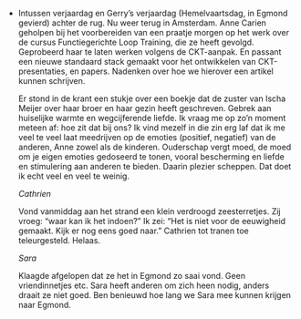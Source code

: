 - Intussen verjaardag en Gerry’s verjaardag (Hemelvaartsdag, in Egmond gevierd) achter de rug. Nu weer terug in Amsterdam. Anne Carien geholpen bij het voorbereiden van een praatje morgen op het werk over de cursus Functiegerichte Loop Training, die ze heeft gevolgd. Geprobeerd haar te laten werken volgens de CKT-aanpak. En passant een nieuwe standaard stack gemaakt voor het ontwikkelen van CKT-presentaties, en papers. Nadenken over hoe we hierover een artikel kunnen schrijven. 
  
  Er stond in de krant een stukje over een boekje dat de zuster van Ischa Meijer over haar broer en haar gezin heeft geschreven. Gebrek aan huiselijke warmte en wegcijferende liefde. Ik vraag me op zo’n moment meteen af: hoe zit dat bij ons? Ik vind mezelf in die zin erg laf dat ik me veel te veel laat meedrijven op de emoties (positief, negatief) van de anderen, Anne zowel als de kinderen. Ouderschap vergt moed, de moed om je eigen emoties gedoseerd te tonen, vooral bescherming en liefde en stimulering aan anderen te bieden. Daarin plezier scheppen. Dat doet ik echt veel en veel te weinig.
  
  *Cathrien*
  
  Vond vanmiddag aan het strand een klein verdroogd zeesterretjes. Zij vroeg: “waar kan ik het indoen?” Ik zei: “Het is niet voor de eeuwigheid gemaakt. Kijk er nog eens goed naar.” Cathrien tot tranen toe teleurgesteld. Helaas.
  
  *Sara*
  
  Klaagde afgelopen dat ze het in Egmond zo saai vond. Geen vriendinnetjes etc. Sara heeft anderen om zich heen nodig, anders draait ze niet goed. Ben benieuwd hoe lang we Sara mee kunnen krijgen naar Egmond.